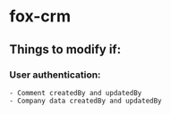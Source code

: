 # fox-crm

## Things to modify if:
  ### User authentication:
    - Comment createdBy and updatedBy
    - Company data createdBy and updatedBy
